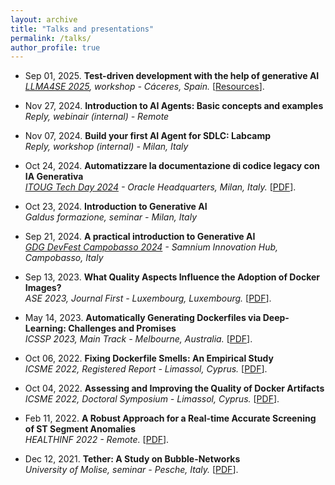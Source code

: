 ```yaml
---
layout: archive
title: "Talks and presentations"
permalink: /talks/
author_profile: true
---
```


<!-- {% if site.talkmap_link == true %}

<p style="text-decoration:underline;"><a href="/talkmap.html">See a map of all the places I've given a talk!</a></p>

{% endif %} -->

<!-- {% for post in site.talks reversed %}
  {% include archive-single-talk.html %}
{% endfor %} -->

- Sep 01, 2025. **Test-driven development with the help of
generative AI**  
  _[LLMA4SE 2025](https://i3lab.unex.es/summer-school/), workshop - Cáceres, Spain._
  \[[Resources](https://gitlab.com/tdd-workshop/tdd-for-code-generation-lab-sept-25)\].

- Nov 27, 2024. **Introduction to AI Agents: Basic concepts and examples**  
  _Reply, webinair (internal) - Remote_  

- Nov 07, 2024. **Build your first AI Agent for SDLC: Labcamp**  
  _Reply, workshop (internal) - Milan, Italy_  

- Oct 24, 2024. **Automatizzare la documentazione di codice legacy con IA Generativa**  
  _[ITOUG Tech Day 2024](https://itoug.it/itoug-tech-day-milano-2024/) - Oracle Headquarters, Milan, Italy._
  \[[PDF](/files/itoug2024.pdf)\].

- Oct 23, 2024. **Introduction to Generative AI**  
  _Galdus formazione, seminar - Milan, Italy_

- Sep 21, 2024. **A practical introduction to Generative AI**  
  _[GDG DevFest Campobasso 2024](https://devfest.gdgcampobasso.it/) - Samnium Innovation Hub, Campobasso, Italy_

- Sep 13, 2023. **What Quality Aspects Influence the Adoption of Docker Images?**  
  _ASE 2023, Journal First - Luxembourg, Luxembourg._
  \[[PDF](/files/talkASE2023dockerqualitymetrics.pdf)\].

- May 14, 2023. **Automatically Generating Dockerfiles via Deep-Learning: Challenges and Promises**  
  _ICSSP 2023, Main Track - Melbourne, Australia._
  \[[PDF](/files/talkICSSP23dockergen.pdf)\].

- Oct 06, 2022. **Fixing Dockerfile Smells: An Empirical Study**  
  _ICSME 2022, Registered Report - Limassol, Cyprus._
  \[[PDF](/files/talkICSME22fixingdockerfilesmell.pdf)\].

- Oct 04, 2022. **Assessing and Improving the Quality of Docker Artifacts**  
  _ICSME 2022, Doctoral Symposium - Limassol, Cyprus._
  \[[PDF](/files/talkICSME22doctoralsymposium.pdf)\].

- Feb 11, 2022. **A Robust Approach for a Real-time Accurate Screening of ST Segment Anomalies**  
  _HEALTHINF 2022 - Remote._
  \[[PDF](/files/talkHEALTHINF2022stsloping.pdf)\].

- Dec 12, 2021. **Tether: A Study on Bubble-Networks**  
  _University of Molise, seminar - Pesche, Italy._
  \[[PDF](/files/talkFrontiersTether.pdf)\].
